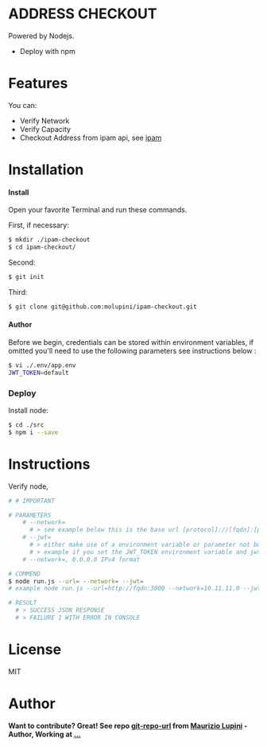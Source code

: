 # ADDRESS CHECKOUT

Powered by Nodejs.

  - Deploy with npm

# Features

You can:
  - Verify Network
  - Verify Capacity 
  - Checkout Address from ipam api, see [ipam]

# Installation

#### Install

Open your favorite Terminal and run these commands.

First, if necessary:
```sh
$ mkdir ./ipam-checkout
$ cd ipam-checkout/
```
Second:
```sh
$ git init
```
Third:
```sh
$ git clone git@github.com:molupini/ipam-checkout.git
```

#### Author

Before we begin, credentials can be stored within environment variables, if omitted you'll need to use the following parameters see instructions below :
```sh
$ vi ./.env/app.env
JWT_TOKEN=default
```

### Deploy

Install node:
```sh
$ cd ./src
$ npm i --save
```

# Instructions

Verify node,

```sh
# # IMPORTANT 

# PARAMETERS
    # --network= 
      # > see example below this is the base url [protocol]://[fqdn]:[port]. The path is defined in the script
    # --jwt=
      # > either make use of a environment variable or parameter not both,
      # > example if you set the JWT_TOKEN environment variable and jwt parameter the env will take effect. 
    # --network=, 0.0.0.0 IPv4 format 

# COMMEND
$ node run.js --url= --network= --jwt= 
# example node run.js --url=http://fqdn:3000 --network=10.11.11.0 --jwt=token

# RESULT
  # > SUCCESS JSON RESPONSE 
  # > FAILURE 1 WITH ERROR IN CONSOLE
```

# License

MIT

# Author
**Want to contribute? Great! See repo [git-repo-url] from [Maurizio Lupini][mo]    -Author, Working at [...][linkIn]**


   [mo]: <https://github.com/molupini>
   [linkIn]: <https://za.linkedin.com/in/mauriziolupini>
   [git-repo-url]: <https://github.com/molupini/address-checkout>
   [ipam]: <https://github.com/molupini/ipam>
   [node.js]: <http://nodejs.org>
